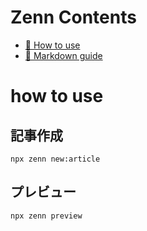 # Zenn Contents

* [📘 How to use](https://zenn.dev/zenn/articles/zenn-cli-guide)
* [📘 Markdown guide](https://zenn.dev/zenn/articles/markdown-guide)

# how to use
## 記事作成
```
npx zenn new:article
```
## プレビュー
```
npx zenn preview
```